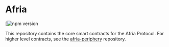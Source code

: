 # Afria


[![npm version]()

This repository contains the core smart contracts for the Afria Protocol.
For higher level contracts, see the [afria-periphery](https://github.com/afriadev/afria-periphery)
repository.

